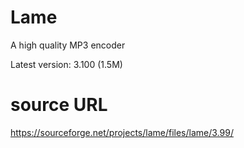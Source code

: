 # Lame
A high quality MP3 encoder

Latest version: 3.100 (1.5M)

# source URL
https://sourceforge.net/projects/lame/files/lame/3.99/


